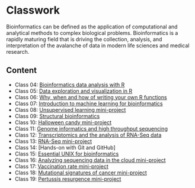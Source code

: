 # Classwork

Bioinformatics can be defined as the application of computational and analytical methods to complex biological problems. Bioinformatics is a rapidly maturing field that is driving the collection, analysis, and interpretation of the avalanche of data in modern life sciences and medical research.

## Content
-   Class 04: [Bioinformatics data analysis with R](https://github.com/mahsan74/BIMM143/blob/main/Class04/Class04.pdf)
-   Class 05: [Data exploration and visualization in R](https://github.com/mahsan74/BIMM143/blob/main/Class5/Class05.pdf)
-   Class 06: [Why, when and how of writing your own R functions](https://github.com/mahsan74/BIMM143/blob/main/Class06/Class06.pdf)
-   Class 07: [Introduction to machine learning for bioinformatics](https://github.com/mahsan74/BIMM143/blob/main/Class07/Class07.pdf)
-   Class 08: [Unsupervised learning mini-project](https://github.com/mahsan74/BIMM143/blob/main/Class08/class08.pdf)
-   Class 09: [Structural bioinformatics](https://github.com/mahsan74/BIMM143/blob/main/Class09/Class09.pdf)
-   Class 10: [Halloween candy mini-project](https://github.com/mahsan74/BIMM143/blob/main/Class10/HalloweenMiniProject.pdf) 
-   Class 11: [Genome informatics and high throughput sequencing](https://github.com/mahsan74/BIMM143/blob/main/Class11/LabClass#11(RNASeqGalaxy).pdf)
-   Class 12: [Transcriptomics and the analysis of RNA-Seq data](https://github.com/mahsan74/BIMM143/blob/main/Class12/Class12.pdf) 
-   Class 13: [RNA-Seq mini-project](https://github.com/mahsan74/BIMM143/blob/main/Class13.md)
-   Class 14: [Hands-on with Git and GitHub]
-   Class 15: [Essential UNIX for bioinformatics](https://github.com/mahsan74/BIMM143/blob/main/Class15/HW15.pdf) 
-   Class 16: [Analyzing sequencing data in the cloud mini-project](https://github.com/mahsan74/BIMM143/blob/main/Week8/Class16R.pdf) 
-   Class 17: [Vaccination rate mini-project](https://github.com/mahsan74/BIMM143/blob/main/class17/Class17.pdf) 
-   Class 18: [Mutational signatures of cancer mini-project](https://github.com/mahsan74/BIMM143/blob/main/Class18/Class18.pdf) 
-   Class 19: [Pertussis resurgence mini-project](https://github.com/mahsan74/BIMM143/blob/main/Week10/Class19.pdf) 
